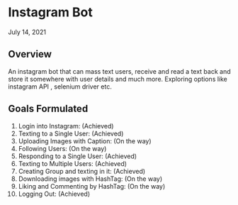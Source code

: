# Instagram Bot
July 14, 2021

## Overview
An instagram bot that can mass text users, receive and read a text back and store it somewhere with user details and much more. Exploring options like instagram API , selenium driver etc.

## Goals Formulated
1. Login into Instagram: (Achieved)
2. Texting to a Single User: (Achieved) 
3. Uploading Images with Caption: (On the way) 
4. Following Users: (On the way) 
5. Responding to a Single User: (Achieved) 
6. Texting to Multiple Users: (Achieved)
7. Creating Group and texting in it: (Achieved)
8. Downloading images with HashTag: (On the way) 
9. Liking and Commenting by HashTag: (On the way)
10. Logging Out:  (Achieved)
